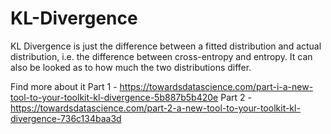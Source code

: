 # KL-Divergence

KL Divergence is just the difference between a fitted distribution and actual distribution, i.e. the difference between cross-entropy and entropy. It can also be looked as to how much the two distributions differ.

Find more about it
Part 1 - https://towardsdatascience.com/part-i-a-new-tool-to-your-toolkit-kl-divergence-5b887b5b420e
Part 2 - https://towardsdatascience.com/part-2-a-new-tool-to-your-toolkit-kl-divergence-736c134baa3d
